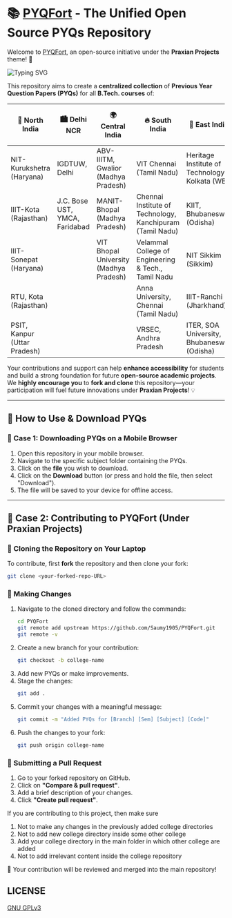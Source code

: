# 📚 [PYQFort](https://pyqfort.com/) - The Unified Open Source PYQs Repository

Welcome to [PYQFort](https://pyqfort.com/), an open-source initiative under the **Praxian Projects** theme! 🚀

![Typing SVG](https://readme-typing-svg.herokuapp.com?font=Share+Tech+Pro&size=25&pause=1000&color=61AFEF&center=true&vCenter=true&width=1000&lines=PYQ+means+"PYQFort";🧊North+India+Colleges;NIT-Kurukshetra;IIIT-Kota;IIIT-Sonepat;RTU,+Kota;PSIT,+Kanpur;🏙️+Delhi+NCR+Colleges;IGDTUW,+Delhi;J.C.+Bose+UST,+YMCA,+Faridabad;🌍+Central+India+Colleges;ABV-IIITM,+Gwalior;MANIT-Bhopal;VIT+Bhopal+University;🔥+South+India+Colleges;VIT+Chennai;Chennai+Institute+of+Technology,+Kanchipuram;Velammal+College+of+Engineering+&+Tech.,+Tamil+Nadu;Anna+University,+Chennai;+VRSEC,+Andhra+Pradesh;🌊+East+India+Colleges;ITER+SOA+University,+Bhubaneswar;Heritage+Institute+of+Technology,+Kolkata;KIIT,+Bhubaneswar;NIT+Sikkim;IIIT-Ranchi;🏜️+West+India;Walchand+College+of+Engineering,+Sangli;🏞️+North-East+India;IIIT-Manipur)

This repository aims to create a **centralized collection** of **Previous Year Question Papers (PYQs)** for all **B.Tech. courses** of:

| 🧊 North India                             | 🏙️ Delhi NCR                      | 🌍 Central India                                | 🔥 South India                                               | 🌊 East India                                   | 🏜️ West India                                       | 🏞️ North-East India          |
|-------------------------------------------|-----------------------------------|--------------------------------------------------|--------------------------------------------------------------|--------------------------------------------------|-------------------------------------------------------|------------------------------|
|   NIT-Kurukshetra (Haryana)                   | IGDTUW, Delhi                     | ABV-IIITM, Gwalior (Madhya Pradesh)             |        VIT Chennai (Tamil Nadu)                 | Heritage Institute of Technology, Kolkata (WB)  | Walchand College of Engineering, Sangli (Maharashtra) | IIIT-Manipur (Manipur)       |
|       IIIT-Kota (Rajasthan)               | J.C. Bose UST, YMCA, Faridabad   | MANIT-Bhopal (Madhya Pradesh)                   | Chennai Institute of Technology, Kanchipuram (Tamil Nadu)    | KIIT, Bhubaneswar (Odisha)                      |                                                       |                              |
| IIIT-Sonepat (Haryana)                    |                                   | VIT Bhopal University (Madhya Pradesh)          | Velammal College of Engineering & Tech., Tamil Nadu          | NIT Sikkim (Sikkim)                             |                                                       |                              |
|    RTU, Kota (Rajasthan)              |                                   |                                                  |         Anna University, Chennai (Tamil Nadu)                             | IIIT-Ranchi (Jharkhand)                         |                                                       |                              |
| PSIT, Kanpur (Uttar Pradesh)             |                                   |                                                  | VRSEC, Andhra Pradesh                                        | ITER, SOA University, Bhubaneswar (Odisha)           |                                                       |                              |


Your contributions and support can help **enhance accessibility** for students and build a strong foundation for future **open-source academic projects**. We **highly encourage you** to **fork and clone** this repository—your participation will fuel future innovations under **Praxian Projects**! 💡

---

## 🔽 How to Use & Download PYQs

### 📱 Case 1: Downloading PYQs on a Mobile Browser
1. Open this repository in your mobile browser.
2. Navigate to the specific subject folder containing the PYQs.
3. Click on the **file** you wish to download.
4. Click on the **Download** button (or press and hold the file, then select "Download").
5. The file will be saved to your device for offline access.

---
## 🌟 Case 2: Contributing to PYQFort (Under Praxian Projects)

### 🔄 Cloning the Repository on Your Laptop
To contribute, first **fork** the repository and then clone your fork:
```sh
git clone <your-forked-repo-URL>
```

### 📂 Making Changes
1. Navigate to the cloned directory and follow the commands:
   ```sh
   cd PYQFort
   git remote add upstream https://github.com/Saumy1905/PYQFort.git
   git remote -v
   ```
2. Create a new branch for your contribution:
   ```sh
   git checkout -b college-name
   ```
3. Add new PYQs or make improvements.
4. Stage the changes:
   ```sh
   git add .
   ```
5. Commit your changes with a meaningful message:
   ```sh
   git commit -m "Added PYQs for [Branch] [Sem] [Subject] [Code]"
   ```
6. Push the changes to your fork:
   ```sh
   git push origin college-name
   ```

### 🔄 Submitting a Pull Request
1. Go to your forked repository on GitHub.
2. Click on **"Compare & pull request"**.
3. Add a brief description of your changes.
4. Click **"Create pull request"**.

If you are contributing to this project, then make sure 

1. Not to make any changes in the previously added college directories
2. Not to add new college directory inside some other college
3. Add your college directory in the main folder in which other college are added
4. Not to add irrelevant content inside the college repository

🚀 Your contribution will be reviewed and merged into the main repository!

## LICENSE

[GNU GPLv3](LICENSE)


